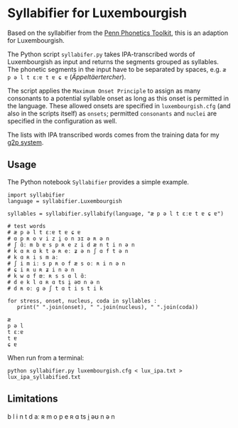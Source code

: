 # Syllabifier for Luxembourgish

Based on the syllabifier from the [Penn Phonetics Toolkit](https://sourceforge.net/projects/p2tk/), 
this is an adaption for Luxembourgish. 

The Python script `syllabifer.py` takes IPA-transcribed words of Luxembourgish as input and 
returns the segments grouped as syllables. The phonetic segments in the input have to be 
separated by spaces, e.g. `æ p ə l t ɛːɐ t ɐ ɕ ɐ` (*Äppeltäertercher*).

The script applies the `Maximum Onset Principle` to assign as many consonants to a potential 
syllable onset as long as this onset is permitted in the language. These allowed onsets are 
specified in `luxembourgish.cfg` (and also in the scripts itself) as `onsets`; permitted 
`consonants` and `nuclei` are specified in the configuration as well.

The lists with IPA transcribed words comes from the training data for my [g2p system](http://engelmann.uni.lu/transcription/).

## Usage
The Python notebook `Syllabifier` provides a simple example.

```{python}
import syllabifier
language = syllabifier.Luxembourgish

syllables = syllabifier.syllabify(language, "æ p ə l t ɛːɐ t ɐ ɕ ɐ")

# test words
# æ p ə l t ɛːɐ t ɐ ɕ ɐ
# ɑ p ʀ o v i z i̯ o n ɜɪ ə ʀ ə n
# ʃ ɑ̃ː m b ɐ s p ʀ e z i d æ n t i n ə n
# k ɑ ʀ ɑ k t ə ʀ eː ʑ ə n ʃ ɑ f t ə n
# k ɑ ʀ i s m aː
# ʃ i m iː s p ʀ o f æ s oː ʀ i n ə n
# ɕ i ʀ u ʀ ʑ i n ə n
# k w ɑ f œː ʀ s s ɑ l ɑ̃ː
# d e k l ɑ ʀ ɑ ts i̯ əʊ n ə n
# d ʀ oː ɡ ə ʃ t ɑ t i s t i k

for stress, onset, nucleus, coda in syllables :
   print(" ".join(onset), " ".join(nucleus), " ".join(coda))

æ 
p ə l
t ɛːɐ 
t ɐ 
ɕ ɐ 
```

When run from a terminal:

```
python syllabifier.py luxembourgish.cfg < lux_ipa.txt > lux_ipa_syllabified.txt
```

## Limitations

b l i n t d aː ʀ m o p e ʀ ɑ ts i̯ əʊ n ə n
